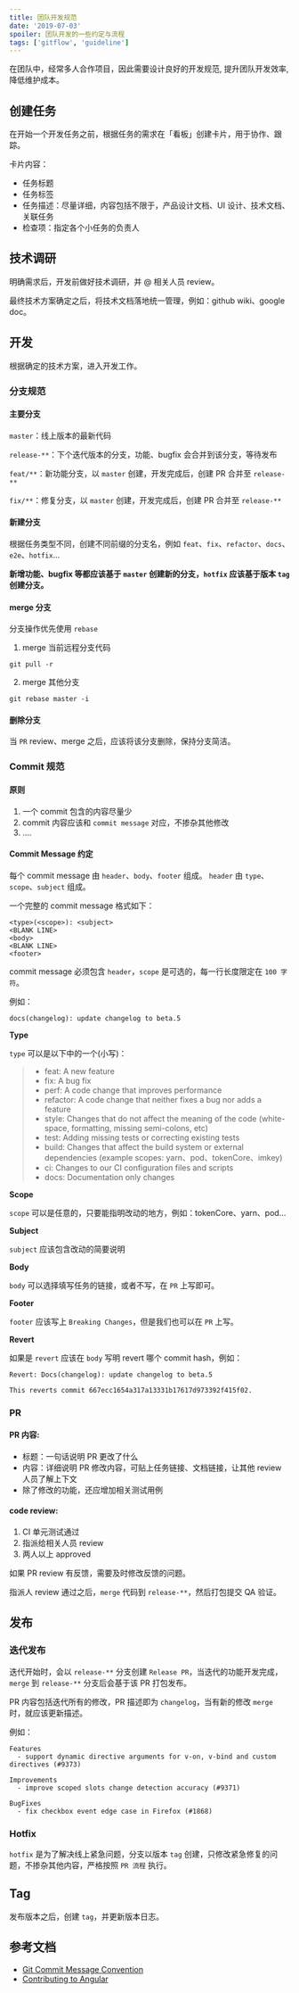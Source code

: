 ```yaml
---
title: 团队开发规范
date: '2019-07-03'
spoiler: 团队开发的一些约定与流程
tags: ['gitflow', 'guideline']
---
```


在团队中，经常多人合作项目，因此需要设计良好的开发规范, 提升团队开发效率, 降低维护成本。

## 创建任务

在开始一个开发任务之前，根据任务的需求在「看板」创建卡片，用于协作、跟踪。

卡片内容：

- 任务标题
- 任务标签
- 任务描述：尽量详细，内容包括不限于，产品设计文档、UI 设计、技术文档、关联任务
- 检查项：指定各个小任务的负责人

## 技术调研

明确需求后，开发前做好技术调研，并 @ 相关人员 review。

最终技术方案确定之后，将技术文档落地统一管理，例如：github wiki、google doc。

## 开发

根据确定的技术方案，进入开发工作。

### 分支规范

#### 主要分支

`master`：线上版本的最新代码

`release-**`：下个迭代版本的分支，功能、bugfix 会合并到该分支，等待发布

`feat/**`：新功能分支，以 `master` 创建，开发完成后，创建 PR 合并至 `release-**`

`fix/**`：修复分支，以 `master` 创建，开发完成后，创建 PR 合并至 `release-**`

#### 新建分支

根据任务类型不同，创建不同前缀的分支名，例如 `feat`、`fix`、`refactor`、`docs`、`e2e`、`hotfix`...

**新增功能、bugfix 等都应该基于 `master` 创建新的分支，`hotfix` 应该基于版本 `tag` 创建分支。**

#### merge 分支

分支操作优先使用 `rebase`

1. merge 当前远程分支代码
```
git pull -r
```
2. merge 其他分支
```
git rebase master -i
```

#### 删除分支

当 `PR` review、merge 之后，应该将该分支删除，保持分支简洁。

### Commit 规范

#### 原则

1. 一个 commit 包含的内容尽量少
2. commit 内容应该和 `commit message` 对应，不掺杂其他修改
3. ....

#### Commit Message 约定

每个 commit message 由 `header`、`body`、`footer` 组成。
`header` 由 `type`、`scope`、`subject` 组成。

一个完整的 commit message 格式如下：

```
<type>(<scope>): <subject>
<BLANK LINE>
<body>
<BLANK LINE>
<footer>
```

commit message 必须包含 `header`，`scope` 是可选的，每一行长度限定在 `100 字符`。

例如：
```
docs(changelog): update changelog to beta.5
```

**Type**

`type` 可以是以下中的一个(小写)：

> - feat: A new feature
> - fix: A bug fix
> - perf: A code change that improves performance
> - refactor: A code change that neither fixes a bug nor adds a feature
> - style: Changes that do not affect the meaning of the code (white-space, formatting, missing semi-colons, etc)
> - test: Adding missing tests or correcting existing tests
> - build: Changes that affect the build system or external dependencies (example scopes: yarn、pod、tokenCore、imkey)
> - ci: Changes to our CI configuration files and scripts
> - docs: Documentation only changes

**Scope**

`scope` 可以是任意的，只要能指明改动的地方，例如：tokenCore、yarn、pod...

**Subject**

`subject` 应该包含改动的简要说明

**Body**

`body` 可以选择填写任务的链接，或者不写，在 `PR` 上写即可。

**Footer**

`footer` 应该写上 `Breaking Changes`，但是我们也可以在 `PR` 上写。

**Revert**

如果是 `revert` 应该在 `body` 写明 revert 哪个 commit hash，例如：

```
Revert: Docs(changelog): update changelog to beta.5

This reverts commit 667ecc1654a317a13331b17617d973392f415f02.
```

### PR

#### PR 内容:

- 标题：一句话说明 PR 更改了什么
- 内容：详细说明 PR 修改内容，可贴上任务链接、文档链接，让其他 review 人员了解上下文
- 除了修改的功能，还应增加相关测试用例

#### code review:

1. CI 单元测试通过
2. 指派给相关人员 review
3. 两人以上 approved

如果 PR review 有反馈，需要及时修改反馈的问题。

指派人 review 通过之后，`merge` 代码到 `release-**`，然后打包提交 QA 验证。

## 发布

### 迭代发布

迭代开始时，会以 `release-**` 分支创建 `Release PR`，当迭代的功能开发完成，`merge` 到 `release-**` 分支后会基于该 PR 打包发布。

PR 内容包括迭代所有的修改，PR 描述即为 `changelog`，当有新的修改 `merge` 时，就应该更新描述。

例如：
```
Features
  - support dynamic directive arguments for v-on, v-bind and custom directives (#9373)

Improvements
  - improve scoped slots change detection accuracy (#9371)

BugFixes
  - fix checkbox event edge case in Firefox (#1868)
```

### Hotfix

`hotfix` 是为了解决线上紧急问题，分支以版本 `tag` 创建，只修改紧急修复的问题，不掺杂其他内容，严格按照 `PR 流程` 执行。

## Tag

发布版本之后，创建 `tag`，并更新版本日志。

## 参考文档

- [Git Commit Message Convention](https://github.com/vuejs/vue/blob/dev/.github/COMMIT_CONVENTION.md)
- [Contributing to Angular](https://github.com/angular/angular/blob/master/CONTRIBUTING.md)
